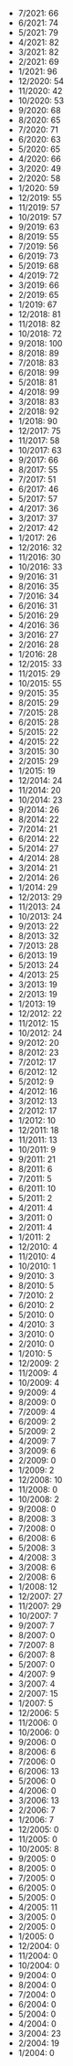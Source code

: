 *  7/2021: 66
*  6/2021: 74
*  5/2021: 79
*  4/2021: 82
*  3/2021: 82
*  2/2021: 69
*  1/2021: 96
*  12/2020: 54
*  11/2020: 42
*  10/2020: 53
*  9/2020: 68
*  8/2020: 65
*  7/2020: 71
*  6/2020: 63
*  5/2020: 65
*  4/2020: 66
*  3/2020: 49
*  2/2020: 58
*  1/2020: 59
*  12/2019: 55
*  11/2019: 57
*  10/2019: 57
*  9/2019: 63
*  8/2019: 55
*  7/2019: 56
*  6/2019: 73
*  5/2019: 68
*  4/2019: 72
*  3/2019: 66
*  2/2019: 65
*  1/2019: 67
*  12/2018: 81
*  11/2018: 82
*  10/2018: 72
*  9/2018: 100
*  8/2018: 89
*  7/2018: 83
*  6/2018: 99
*  5/2018: 81
*  4/2018: 99
*  3/2018: 83
*  2/2018: 92
*  1/2018: 90
*  12/2017: 75
*  11/2017: 58
*  10/2017: 63
*  9/2017: 66
*  8/2017: 55
*  7/2017: 51
*  6/2017: 46
*  5/2017: 57
*  4/2017: 36
*  3/2017: 37
*  2/2017: 42
*  1/2017: 26
*  12/2016: 32
*  11/2016: 30
*  10/2016: 33
*  9/2016: 31
*  8/2016: 35
*  7/2016: 34
*  6/2016: 31
*  5/2016: 29
*  4/2016: 36
*  3/2016: 27
*  2/2016: 28
*  1/2016: 28
*  12/2015: 33
*  11/2015: 29
*  10/2015: 55
*  9/2015: 35
*  8/2015: 29
*  7/2015: 28
*  6/2015: 28
*  5/2015: 22
*  4/2015: 22
*  3/2015: 30
*  2/2015: 29
*  1/2015: 19
*  12/2014: 24
*  11/2014: 20
*  10/2014: 23
*  9/2014: 26
*  8/2014: 22
*  7/2014: 21
*  6/2014: 22
*  5/2014: 27
*  4/2014: 28
*  3/2014: 21
*  2/2014: 26
*  1/2014: 29
*  12/2013: 29
*  11/2013: 24
*  10/2013: 24
*  9/2013: 22
*  8/2013: 32
*  7/2013: 28
*  6/2013: 19
*  5/2013: 24
*  4/2013: 25
*  3/2013: 19
*  2/2013: 19
*  1/2013: 19
*  12/2012: 22
*  11/2012: 15
*  10/2012: 24
*  9/2012: 20
*  8/2012: 23
*  7/2012: 17
*  6/2012: 12
*  5/2012: 9
*  4/2012: 16
*  3/2012: 13
*  2/2012: 17
*  1/2012: 10
*  12/2011: 18
*  11/2011: 13
*  10/2011: 9
*  9/2011: 21
*  8/2011: 6
*  7/2011: 5
*  6/2011: 10
*  5/2011: 2
*  4/2011: 4
*  3/2011: 0
*  2/2011: 4
*  1/2011: 2
*  12/2010: 4
*  11/2010: 4
*  10/2010: 1
*  9/2010: 3
*  8/2010: 5
*  7/2010: 2
*  6/2010: 2
*  5/2010: 0
*  4/2010: 3
*  3/2010: 0
*  2/2010: 0
*  1/2010: 5
*  12/2009: 2
*  11/2009: 4
*  10/2009: 4
*  9/2009: 4
*  8/2009: 0
*  7/2009: 4
*  6/2009: 2
*  5/2009: 2
*  4/2009: 7
*  3/2009: 6
*  2/2009: 0
*  1/2009: 2
*  12/2008: 10
*  11/2008: 0
*  10/2008: 2
*  9/2008: 0
*  8/2008: 3
*  7/2008: 0
*  6/2008: 6
*  5/2008: 3
*  4/2008: 3
*  3/2008: 6
*  2/2008: 6
*  1/2008: 12
*  12/2007: 27
*  11/2007: 29
*  10/2007: 7
*  9/2007: 7
*  8/2007: 0
*  7/2007: 8
*  6/2007: 8
*  5/2007: 0
*  4/2007: 9
*  3/2007: 4
*  2/2007: 15
*  1/2007: 5
*  12/2006: 5
*  11/2006: 0
*  10/2006: 0
*  9/2006: 0
*  8/2006: 6
*  7/2006: 0
*  6/2006: 13
*  5/2006: 0
*  4/2006: 0
*  3/2006: 13
*  2/2006: 7
*  1/2006: 7
*  12/2005: 0
*  11/2005: 0
*  10/2005: 8
*  9/2005: 0
*  8/2005: 0
*  7/2005: 0
*  6/2005: 0
*  5/2005: 0
*  4/2005: 11
*  3/2005: 0
*  2/2005: 0
*  1/2005: 0
*  12/2004: 0
*  11/2004: 0
*  10/2004: 0
*  9/2004: 0
*  8/2004: 0
*  7/2004: 0
*  6/2004: 0
*  5/2004: 0
*  4/2004: 0
*  3/2004: 23
*  2/2004: 19
*  1/2004: 0